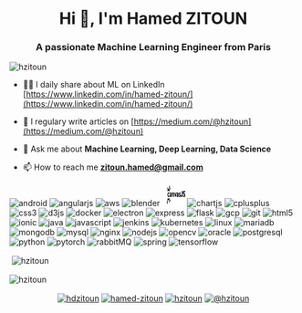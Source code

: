 <h1 align="center">Hi 👋, I'm Hamed ZITOUN</h1>
<h3 align="center">A passionate Machine Learning Engineer from Paris</h3>

<p align="left"> <img src="https://komarev.com/ghpvc/?username=hzitoun" alt="hzitoun" /> </p>

<!-- 🔭 I’m currently working on [Autogeo.ai](https://autogeo.ai) and [iamondada.com](http://AtelierDeepLearning.com) -->

- 👨‍💻 I daily share about ML on LinkedIn [https://www.linkedin.com/in/hamed-zitoun/](https://www.linkedin.com/in/hamed-zitoun/)

- 📝 I regulary write articles on [https://medium.com/@hzitoun](https://medium.com/@hzitoun)

- 💬 Ask me about **Machine Learning, Deep Learning, Data Science**

- 📫 How to reach me **zitoun.hamed@gmail.com**

<p align="left"><img src="https://devicons.github.io/devicon/devicon.git/icons/android/android-original-wordmark.svg" alt="android" width="40" height="40"/> <img src="https://devicons.github.io/devicon/devicon.git/icons/angularjs/angularjs-original.svg" alt="angularjs" width="40" height="40"/> <img src="https://devicons.github.io/devicon/devicon.git/icons/amazonwebservices/amazonwebservices-original-wordmark.svg" alt="aws" width="40" height="40"/> <img src="https://download.blender.org/branding/community/blender_community_badge_white.svg" alt="blender" width="40" height="40"/> <img src="https://raw.githubusercontent.com/Hardik0307/Hardik0307/master/assets/canvasjs-charts.svg" alt="canvasjs" width="40" height="40"/> <img src="https://www.chartjs.org/media/logo-title.svg" alt="chartjs" width="40" height="40"/> <img src="https://devicons.github.io/devicon/devicon.git/icons/cplusplus/cplusplus-original.svg" alt="cplusplus" width="40" height="40"/> <img src="https://devicons.github.io/devicon/devicon.git/icons/css3/css3-original-wordmark.svg" alt="css3" width="40" height="40"/> <img src="https://devicons.github.io/devicon/devicon.git/icons/d3js/d3js-original.svg" alt="d3js" width="40" height="40"/> <img src="https://devicons.github.io/devicon/devicon.git/icons/docker/docker-original-wordmark.svg" alt="docker" width="40" height="40"/> <img src="https://devicons.github.io/devicon/devicon.git/icons/electron/electron-original.svg" alt="electron" width="40" height="40"/> <img src="https://devicons.github.io/devicon/devicon.git/icons/express/express-original-wordmark.svg" alt="express" width="40" height="40"/> <img src="https://www.vectorlogo.zone/logos/pocoo_flask/pocoo_flask-icon.svg" alt="flask" width="40" height="40"/> <img src="https://www.vectorlogo.zone/logos/google_cloud/google_cloud-icon.svg" alt="gcp" width="40" height="40"/> <img src="https://www.vectorlogo.zone/logos/git-scm/git-scm-icon.svg" alt="git" width="40" height="40"/> <img src="https://devicons.github.io/devicon/devicon.git/icons/html5/html5-original-wordmark.svg" alt="html5" width="40" height="40"/> <img src="https://upload.wikimedia.org/wikipedia/commons/d/d1/Ionic_Logo.svg" alt="ionic" width="40" height="40"/> <img src="https://devicons.github.io/devicon/devicon.git/icons/java/java-original-wordmark.svg" alt="java" width="40" height="40"/> <img src="https://devicons.github.io/devicon/devicon.git/icons/javascript/javascript-original.svg" alt="javascript" width="40" height="40"/> <img src="https://www.vectorlogo.zone/logos/jenkins/jenkins-icon.svg" alt="jenkins" width="40" height="40"/> <img src="https://www.vectorlogo.zone/logos/kubernetes/kubernetes-icon.svg" alt="kubernetes" width="40" height="40"/> <img src="https://devicons.github.io/devicon/devicon.git/icons/linux/linux-original.svg" alt="linux" width="40" height="40"/> <img src="https://www.vectorlogo.zone/logos/mariadb/mariadb-icon.svg" alt="mariadb" width="40" height="40"/> <img src="https://devicons.github.io/devicon/devicon.git/icons/mongodb/mongodb-original-wordmark.svg" alt="mongodb" width="40" height="40"/> <img src="https://devicons.github.io/devicon/devicon.git/icons/mysql/mysql-original-wordmark.svg" alt="mysql" width="40" height="40"/> <img src="https://devicons.github.io/devicon/devicon.git/icons/nginx/nginx-original.svg" alt="nginx" width="40" height="40"/> <img src="https://devicons.github.io/devicon/devicon.git/icons/nodejs/nodejs-original-wordmark.svg" alt="nodejs" width="40" height="40"/> <img src="https://www.vectorlogo.zone/logos/opencv/opencv-icon.svg" alt="opencv" width="40" height="40"/> <img src="https://devicons.github.io/devicon/devicon.git/icons/oracle/oracle-original.svg" alt="oracle" width="40" height="40"/> <img src="https://devicons.github.io/devicon/devicon.git/icons/postgresql/postgresql-original-wordmark.svg" alt="postgresql" width="40" height="40"/> <img src="https://devicons.github.io/devicon/devicon.git/icons/python/python-original.svg" alt="python" width="40" height="40"/> <img src="https://www.vectorlogo.zone/logos/pytorch/pytorch-icon.svg" alt="pytorch" width="40" height="40"/> <img src="https://www.vectorlogo.zone/logos/rabbitmq/rabbitmq-icon.svg" alt="rabbitMQ" width="40" height="40"/> <img src="https://www.vectorlogo.zone/logos/springio/springio-icon.svg" alt="spring" width="40" height="40"/> <img src="https://www.vectorlogo.zone/logos/tensorflow/tensorflow-icon.svg" alt="tensorflow" width="40" height="40"/></p>

<p>&nbsp;<img align="center" src="https://github-readme-stats.vercel.app/api?username=hzitoun&show_icons=true&tmp=a" alt="hzitoun" /></p>

<p><img align="center" src="https://github-readme-stats.vercel.app/api/top-langs/?username=hzitoun&layout=compact&hide=html" alt="hzitoun" /></p>


<p align="center"> 
<a href="https://twitter.com/hdzitoun" target="blank"><img align="center" src="https://cdn.jsdelivr.net/npm/simple-icons@3.0.1/icons/twitter.svg" alt="hdzitoun" height="30" width="30" /></a>
<a href="https://linkedin.com/in/hamed-zitoun" target="blank"><img align="center" src="https://cdn.jsdelivr.net/npm/simple-icons@3.0.1/icons/linkedin.svg" alt="hamed-zitoun" height="30" width="30" /></a>
<a href="https://stackoverflow.com/users/3192021/hzitoun?tab=profile" target="blank"><img align="center" src="https://cdn.jsdelivr.net/npm/simple-icons@3.0.1/icons/stackoverflow.svg" alt="hzitoun" height="30" width="30" /></a>
<a href="https://medium.com/@hzitoun" target="blank"><img align="center" src="https://cdn.jsdelivr.net/npm/simple-icons@3.0.1/icons/medium.svg" alt="@hzitoun" height="30" width="30" /></a>
</p>
